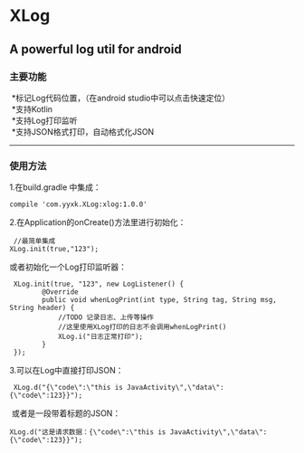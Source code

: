 # XLog
A powerful log util for android
---------------


### 主要功能<br>
  *标记Log代码位置，（在android studio中可以点击快速定位）<br>
  *支持Kotlin<br>
  *支持Log打印监听<br>
  *支持JSON格式打印，自动格式化JSON<br>
  
  
---------------


### 使用方法<br>
1.在build.gradle 中集成：<br>

    compile 'com.yyxk.XLog:xlog:1.0.0'

2.在Application的onCreate()方法里进行初始化：<br>

     //最简单集成
    XLog.init(true,"123");
     

  或者初始化一个Log打印监听器：<br>
    
     XLog.init(true, "123", new LogListener() {
            @Override
            public void whenLogPrint(int type, String tag, String msg, String header) {
                //TODO 记录日志、上传等操作
                //这里使用XLog打印的日志不会调用whenLogPrint()
                XLog.i("日志正常打印");
            }
     });
3.可以在Log中直接打印JSON：<br>
   
   
     XLog.d("{\"code\":\"this is JavaActivity\",\"data\":{\"code\":123}}");
     
  或者是一段带着标题的JSON：<br>
  
  
    XLog.d("这是请求数据：{\"code\":\"this is JavaActivity\",\"data\":{\"code\":123}}");


